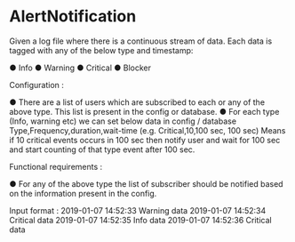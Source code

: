 # AlertNotification

Given a log file where there is a continuous stream of data. Each data is tagged with any of the
below type and timestamp:

● Info
● Warning
● Critical
● Blocker

Configuration :

● There are a list of users which are subscribed to each or any of the above type. This list
is present in the config or database.
● For each type (Info, warning etc) we can set below data in config / database
Type,Frequency,duration,wait-time (e.g. Critical,10,100 sec, 100 sec)
Means if 10 critical events occurs in 100 sec then notify user and wait for 100 sec
and start counting of that type event after 100 sec.

Functional requirements :

● For any of the above type the list of subscriber should be notified based on the
information present in the config.

Input format :
2019-01-07 14:52:33 Warning data
2019-01-07 14:52:34 Critical data
2019-01-07 14:52:35 Info data
2019-01-07 14:52:36 Critical data
